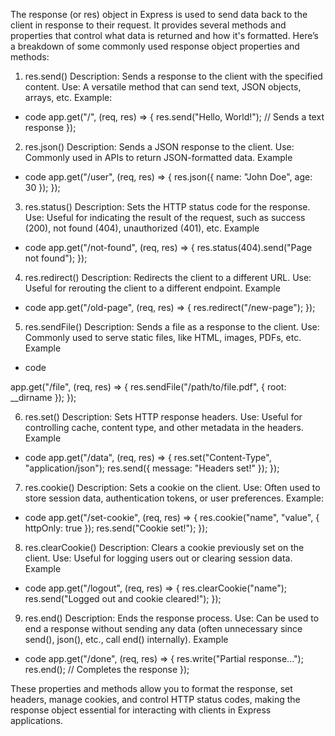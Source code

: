 The response (or res) object in Express is used to send data back to the client in response to their request. It provides several methods and properties that control what data is returned and how it's formatted. Here’s a breakdown of some commonly used response object properties and methods:

1. res.send()
   Description: Sends a response to the client with the specified content.
   Use: A versatile method that can send text, JSON objects, arrays, etc.
   Example:

- code
  app.get("/", (req, res) => {
  res.send("Hello, World!"); // Sends a text response
  });

2. res.json()
   Description: Sends a JSON response to the client.
   Use: Commonly used in APIs to return JSON-formatted data.
   Example

- code
  app.get("/user", (req, res) => {
  res.json({ name: "John Doe", age: 30 });
  });

3. res.status()
   Description: Sets the HTTP status code for the response.
   Use: Useful for indicating the result of the request, such as success (200), not found (404), unauthorized (401), etc.
   Example

- code
  app.get("/not-found", (req, res) => {
  res.status(404).send("Page not found");
  });

4. res.redirect()
   Description: Redirects the client to a different URL.
   Use: Useful for rerouting the client to a different endpoint.
   Example

- code
  app.get("/old-page", (req, res) => {
  res.redirect("/new-page");
  });

5. res.sendFile()
   Description: Sends a file as a response to the client.
   Use: Commonly used to serve static files, like HTML, images, PDFs, etc.
   Example

- code

app.get("/file", (req, res) => {
res.sendFile("/path/to/file.pdf", { root: \_\_dirname });
});

6. res.set()
   Description: Sets HTTP response headers.
   Use: Useful for controlling cache, content type, and other metadata in the headers.
   Example

- code
  app.get("/data", (req, res) => {
  res.set("Content-Type", "application/json");
  res.send({ message: "Headers set!" });
  });

7. res.cookie()
   Description: Sets a cookie on the client.
   Use: Often used to store session data, authentication tokens, or user preferences.
   Example:

- code
  app.get("/set-cookie", (req, res) => {
  res.cookie("name", "value", { httpOnly: true });
  res.send("Cookie set!");
  });

8. res.clearCookie()
   Description: Clears a cookie previously set on the client.
   Use: Useful for logging users out or clearing session data.
   Example

- code
  app.get("/logout", (req, res) => {
  res.clearCookie("name");
  res.send("Logged out and cookie cleared!");
  });

9. res.end()
   Description: Ends the response process.
   Use: Can be used to end a response without sending any data (often unnecessary since send(), json(), etc., call end() internally).
   Example

- code
  app.get("/done", (req, res) => {
  res.write("Partial response...");
  res.end(); // Completes the response
  });

These properties and methods allow you to format the response, set headers, manage cookies, and control HTTP status codes, making the response object essential for interacting with clients in Express applications.
